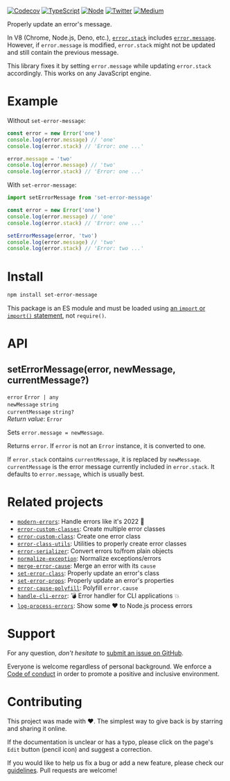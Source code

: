 [![Codecov](https://img.shields.io/codecov/c/github/ehmicky/set-error-message.svg?label=tested&logo=codecov)](https://codecov.io/gh/ehmicky/set-error-message)
[![TypeScript](https://img.shields.io/badge/-typed-brightgreen?logo=typescript&colorA=gray&logoColor=0096ff)](/src/main.d.ts)
[![Node](https://img.shields.io/node/v/set-error-message.svg?logo=node.js&logoColor=66cc33)](https://www.npmjs.com/package/set-error-message)
[![Twitter](https://img.shields.io/badge/%E2%80%8B-twitter-brightgreen.svg?logo=twitter)](https://twitter.com/intent/follow?screen_name=ehmicky)
[![Medium](https://img.shields.io/badge/%E2%80%8B-medium-brightgreen.svg?logo=medium)](https://medium.com/@ehmicky)

Properly update an error's message.

In V8 (Chrome, Node.js, Deno, etc.),
[`error.stack`](https://developer.mozilla.org/en-US/docs/Web/JavaScript/Reference/Global_Objects/Error/stack)
includes
[`error.message`](https://developer.mozilla.org/en-US/docs/Web/JavaScript/Reference/Global_Objects/Error/message).
However, if `error.message` is modified, `error.stack` might not be updated and
still contain the previous message.

This library fixes it by setting `error.message` while updating `error.stack`
accordingly. This works on any JavaScript engine.

# Example

Without `set-error-message`:

```js
const error = new Error('one')
console.log(error.message) // 'one'
console.log(error.stack) // 'Error: one ...'

error.message = 'two'
console.log(error.message) // 'two'
console.log(error.stack) // 'Error: one ...'
```

With `set-error-message`:

```js
import setErrorMessage from 'set-error-message'

const error = new Error('one')
console.log(error.message) // 'one'
console.log(error.stack) // 'Error: one ...'

setErrorMessage(error, 'two')
console.log(error.message) // 'two'
console.log(error.stack) // 'Error: two ...'
```

# Install

```bash
npm install set-error-message
```

This package is an ES module and must be loaded using
[an `import` or `import()` statement](https://gist.github.com/sindresorhus/a39789f98801d908bbc7ff3ecc99d99c),
not `require()`.

# API

## setErrorMessage(error, newMessage, currentMessage?)

`error` `Error | any`\
`newMessage` `string`\
`currentMessage` `string?`\
_Return value_: `Error`

Sets `error.message = newMessage`.

Returns `error`. If `error` is not an `Error` instance, it is converted to one.

If `error.stack` contains `currentMessage`, it is replaced by `newMessage`.
`currentMessage` is the error message currently included in `error.stack`. It
defaults to `error.message`, which is usually best.

# Related projects

- [`modern-errors`](https://github.com/ehmicky/modern-errors): Handle errors
  like it's 2022 🔮
- [`error-custom-classes`](https://github.com/ehmicky/error-custom-classes):
  Create multiple error classes
- [`error-custom-class`](https://github.com/ehmicky/error-custom-class): Create
  one error class
- [`error-class-utils`](https://github.com/ehmicky/error-class-utils): Utilities
  to properly create error classes
- [`error-serializer`](https://github.com/ehmicky/error-serializer): Convert
  errors to/from plain objects
- [`normalize-exception`](https://github.com/ehmicky/normalize-exception):
  Normalize exceptions/errors
- [`merge-error-cause`](https://github.com/ehmicky/merge-error-cause): Merge an
  error with its `cause`
- [`set-error-class`](https://github.com/ehmicky/set-error-class): Properly
  update an error's class
- [`set-error-props`](https://github.com/ehmicky/set-error-props): Properly
  update an error's properties
- [`error-cause-polyfill`](https://github.com/ehmicky/error-cause-polyfill):
  Polyfill `error.cause`
- [`handle-cli-error`](https://github.com/ehmicky/handle-cli-error): 💣 Error
  handler for CLI applications 💥
- [`log-process-errors`](https://github.com/ehmicky/log-process-errors): Show
  some ❤ to Node.js process errors

# Support

For any question, _don't hesitate_ to [submit an issue on GitHub](../../issues).

Everyone is welcome regardless of personal background. We enforce a
[Code of conduct](CODE_OF_CONDUCT.md) in order to promote a positive and
inclusive environment.

# Contributing

This project was made with ❤️. The simplest way to give back is by starring and
sharing it online.

If the documentation is unclear or has a typo, please click on the page's `Edit`
button (pencil icon) and suggest a correction.

If you would like to help us fix a bug or add a new feature, please check our
[guidelines](CONTRIBUTING.md). Pull requests are welcome!

<!-- Thanks go to our wonderful contributors: -->

<!-- ALL-CONTRIBUTORS-LIST:START -->
<!-- prettier-ignore -->
<!--
<table><tr><td align="center"><a href="https://twitter.com/ehmicky"><img src="https://avatars2.githubusercontent.com/u/8136211?v=4" width="100px;" alt="ehmicky"/><br /><sub><b>ehmicky</b></sub></a><br /><a href="https://github.com/ehmicky/set-error-message/commits?author=ehmicky" title="Code">💻</a> <a href="#design-ehmicky" title="Design">🎨</a> <a href="#ideas-ehmicky" title="Ideas, Planning, & Feedback">🤔</a> <a href="https://github.com/ehmicky/set-error-message/commits?author=ehmicky" title="Documentation">📖</a></td></tr></table>
 -->
<!-- ALL-CONTRIBUTORS-LIST:END -->
